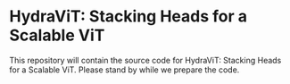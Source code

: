 # HydraViT: Stacking Heads for a Scalable ViT

This repository will contain the source code for HydraViT: Stacking Heads for a Scalable ViT.
Please stand by while we prepare the code.